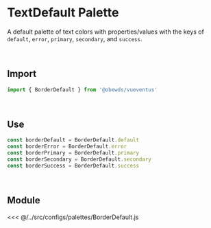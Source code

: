 # TextDefault Palette

A default palette of text colors with properties/values with the keys of `default`, `error`, `primary`, `secondary`, and `success`.

<br>




## Import

```javascript
import { BorderDefault } from '@obewds/vueventus'
```

<br>




## Use

```javascript
const borderDefault = BorderDefault.default
const borderError = BorderDefault.error
const borderPrimary = BorderDefault.primary
const borderSecondary = BorderDefault.secondary
const borderSuccess = BorderDefault.success
```

<br>




## Module

<<< @/../src/configs/palettes/BorderDefault.js

<br>
